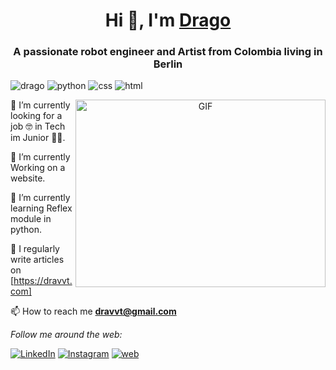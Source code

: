 <h1 align="center">Hi 👋, I'm <a href="https://github.com/dragon90o/" target="blank">
    Drago</a></h1>
<h3 align="center">A passionate robot engineer and Artist from Colombia living in Berlin </h3>

<a> <img src="https://img.shields.io/badge/Artist-Robot%20engineer-purple" alt="drago"></a>
<a> <img src="https://img.shields.io/badge/python-blue" alt="python"></a>
<a> <img src="https://img.shields.io/badge/css-yellow" alt="css"></a>
<a> <img src="https://img.shields.io/badge/html-red" alt="html"></a>


<p align="center">
    <a target="_blank" align="center">
      <img align="right" top="500" height="300" width="400" alt="GIF" src="https://media.giphy.com/media/qgQUggAC3Pfv687qPC/giphy.gif">
    </a>
    
🔭 I’m currently looking for a job 🤓 in Tech im Junior 👶🏽.
    
🧠 I’m currently Working on a website.

🌱 I’m currently learning Reflex module in python.
    
 📝 I regularly write articles on [https://dravvt.com]
 
📫 How to reach me **dravvt@gmail.com**

 <i>Follow me around the web:</i><br>

<a href="https://www.linkedin.com/in/drago-herrera-cova-14a25124a/" target="_blank"><img src="https://img.shields.io/badge/LinkedIn-%230077B5.svg?&style=flat-square&logo=linkedin&logoColor=white" alt="LinkedIn"></a>
<a href="https://www.instagram.com/dravvt_tech/" target="_blank"><img src="https://img.shields.io/badge/Instagram-%23E4405F.svg?&style=flat-square&logo=instagram&logoColor=white" alt="Instagram"></a>
<a href="https://www.dravvt.com/" target="_blank"><img src="https://img.shields.io/badge/My%20Website-black" alt="web"></a>
